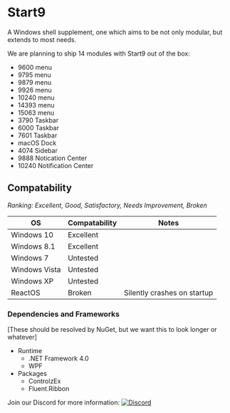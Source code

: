 # Start9
A Windows shell supplement, one which aims to be not only modular, but extends to most needs.

We are planning to ship 14 modules with Start9 out of the box:
- 9600 menu
- 9795 menu
- 9879 menu
- 9926 menu
- 10240 menu
- 14393 menu
- 15063 menu
- 3790 Taskbar
- 6000 Taskbar
- 7601 Taskbar
- macOS Dock
- 4074 Sidebar
- 9888 Notication Center
- 10240 Notification Center


## Compatability
*Ranking: Excellent, Good, Satisfactory, Needs Improvement, Broken*

| OS            | Compatability | Notes |
| ------------- |---------------|---|
| Windows 10    | Excellent     ||
| Windows 8.1   | Excellent     ||
| Windows 7     | Untested      ||
| Windows Vista | Untested      ||
| Windows XP    | Untested      ||
| ReactOS       | Broken        | Silently crashes on startup|

### Dependencies and Frameworks
[These should be resolved by NuGet, but we want this to look longer or whatever]
- Runtime
  - .NET Framework 4.0
  - WPF
- Packages
  - ControlzEx
  - Fluent.Ribbon

Join our Discord for more information: [![Discord](https://img.shields.io/discord/321793250602254336.svg?style=flat-square)](https://discord.gg/6cpvxBS)

